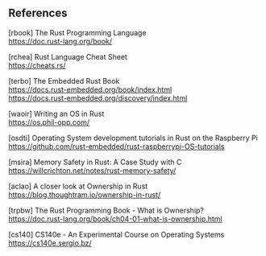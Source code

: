 ## References

[rbook] The Rust Programming Language  
<https://doc.rust-lang.org/book/>

[rchea] Rust Language Cheat Sheet  
<https://cheats.rs/>

[terbo] The Embedded Rust Book  
<https://docs.rust-embedded.org/book/index.html>  
<https://docs.rust-embedded.org/discovery/index.html>

[waoir] Writing an OS in Rust  
<https://os.phil-opp.com/>

[osdti] Operating System development tutorials in Rust on the Raspberry Pi  
<https://github.com/rust-embedded/rust-raspberrypi-OS-tutorials>

[msira] Memory Safety in Rust: A Case Study with C  
<https://willcrichton.net/notes/rust-memory-safety/>

[aclao] A closer look at Ownership in Rust  
<https://blog.thoughtram.io/ownership-in-rust/>

[trpbw] The Rust Programming Book - What is Ownership?  
<https://doc.rust-lang.org/book/ch04-01-what-is-ownership.html>

[cs140] CS140e - An Experimental Course on Operating Systems  
<https://cs140e.sergio.bz/>
